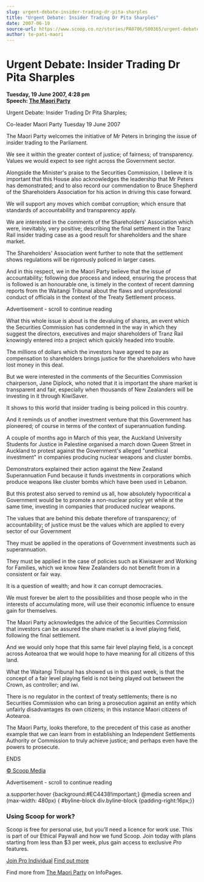 ```yaml
---
slug: urgent-debate-insider-trading-dr-pita-sharples
title: "Urgent Debate: Insider Trading Dr Pita Sharples"
date: 2007-06-19
source-url: https://www.scoop.co.nz/stories/PA0706/S00365/urgent-debate-insider-trading-dr-pita-sharples.htm
author: te-pati-maori
---
```

Urgent Debate: Insider Trading Dr Pita Sharples
===============================================

**Tuesday, 19 June 2007, 4:28 pm**  
**Speech: [The Maori Party](https://info.scoop.co.nz/The_Maori_Party)**

Urgent Debate: Insider Trading Dr Pita Sharples;

Co-leader Maori Party Tuesday 19 June 2007

The Maori Party welcomes the initiative of Mr Peters in bringing the issue of insider trading to the Parliament.

We see it within the greater context of justice; of fairness; of transparency. Values we would expect to see right across the Government sector.

Alongside the Minister's praise to the Securities Commission, I believe it is important that this House also acknowledges the leadership that Mr Peters has demonstrated; and to also record our commendation to Bruce Shepherd of the Shareholders Association for his action in driving this case forward.

We will support any moves which combat corruption; which ensure that standards of accountability and transparency apply.

We are interested in the comments of the Shareholders' Association which were, inevitably, very positive; describing the final settlement in the Tranz Rail insider trading case as a good result for shareholders and the share market.

The Shareholders' Association went further to note that the settlement shows regulations will be rigorously policed in larger cases.

And in this respect, we in the Maori Party believe that the issue of accountability; following due process and indeed, ensuring the process that is followed is an honourable one, is timely in the context of recent damning reports from the Waitangi Tribunal about the flaws and unprofessional conduct of officials in the context of the Treaty Settlement process.

Advertisement - scroll to continue reading





What this whole issue is about is the devaluing of shares, an event which the Securities Commission has condemned in the way in which they suggest the directors, executives and major shareholders of Tranz Rail knowingly entered into a project which quickly headed into trouble.

The millions of dollars which the investors have agreed to pay as compensation to shareholders brings justice for the shareholders who have lost money in this deal.

But we were interested in the comments of the Securities Commission chairperson, Jane Diplock, who noted that it is important the share market is transparent and fair, especially when thousands of New Zealanders will be investing in it through KiwiSaver.

It shows to this world that insider trading is being policed in this country.

And it reminds us of another investment venture that this Government has pioneered; of course in terms of the context of superannuation funding.

A couple of months ago in March of this year, the Auckland University Students for Justice in Palestine organised a march down Queen Street in Auckland to protest against the Government's alleged "unethical investment" in companies producing nuclear weapons and cluster bombs.

Demonstrators explained their action against the New Zealand Superannuation Fund because it funds investments in corporations which produce weapons like cluster bombs which have been used in Lebanon.

But this protest also served to remind us all, how absolutely hypocritical a Government would be to promote a non-nuclear policy yet while at the same time, investing in companies that produced nuclear weapons.

The values that are behind this debate therefore of transparency; of accountability; of justice must be the values which are applied to every sector of our Government

They must be applied in the operations of Government investments such as superannuation.

They must be applied in the case of policies such as Kiwisaver and Working for Families, which we know New Zealanders do not benefit from in a consistent or fair way.

It is a question of wealth; and how it can corrupt democracies.

We must forever be alert to the possibilities and those people who in the interests of accumulating more, will use their economic influence to ensure gain for themselves.

The Maori Party acknowledges the advice of the Securities Commission that investors can be assured the share market is a level playing field, following the final settlement.

And we would only hope that this same fair level playing field, is a concept across Aotearoa that we would hope to have meaning for all citizens of this land.

What the Waitangi Tribunal has showed us in this past week, is that the concept of a fair level playing field is not being played out between the Crown, as controller; and iwi.

There is no regulator in the context of treaty settlements; there is no Securities Commission who can bring a prosecution against an entity which unfairly disadvantages its own citizens; in this instance Maori citizens of Aotearoa.

The Maori Party, looks therefore, to the precedent of this case as another example that we can learn from in establishing an Independent Settlements Authority or Commission to truly achieve justice; and perhaps even have the powers to prosecute.

ENDS

  

[© Scoop Media](http://www.scoop.co.nz/about/terms.html)  

Advertisement - scroll to continue reading



a.supporter:hover {background:#EC4438!important;} @media screen and (max-width: 480px) { #byline-block div.byline-block {padding-right:16px;}}

### Using Scoop for work?

Scoop is free for personal use, but you’ll need a licence for work use. This is part of our Ethical Paywall and how we fund Scoop. Join today with plans starting from less than $3 per week, plus gain access to exclusive _Pro_ features.  
  
[Join Pro Individual](https://pro.scoop.co.nz/Individual/?from=ProIn24) [Find out more](https://pro.scoop.co.nz/using-scoop-for-work/?from=ProIn24)

Find more from [The Maori Party](https://info.scoop.co.nz/The_Maori_Party) on InfoPages.